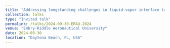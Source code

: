 ```yaml
---
title: "Addressing longstanding challenges in liquid-vapor interface transport modeling"
collection: talks
type: "Invited talk"
permalink: /talks/2024-09-30-ERAU-2024
venue: "Embry-Riddle Aeronautical University"
date: 2024-09-30
location: "Daytona Beach, FL, USA"
---
```

